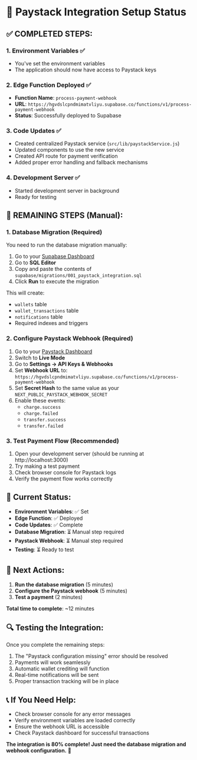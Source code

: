# 🎉 Paystack Integration Setup Status

## ✅ **COMPLETED STEPS:**

### 1. **Environment Variables** ✅
- You've set the environment variables
- The application should now have access to Paystack keys

### 2. **Edge Function Deployed** ✅
- **Function Name**: `process-payment-webhook`
- **URL**: `https://hgvdslcpndmimatvliyu.supabase.co/functions/v1/process-payment-webhook`
- **Status**: Successfully deployed to Supabase

### 3. **Code Updates** ✅
- Created centralized Paystack service (`src/lib/paystackService.js`)
- Updated components to use the new service
- Created API route for payment verification
- Added proper error handling and fallback mechanisms

### 4. **Development Server** ✅
- Started development server in background
- Ready for testing

## 🔧 **REMAINING STEPS (Manual):**

### 1. **Database Migration** (Required)
You need to run the database migration manually:

1. Go to your [Supabase Dashboard](https://supabase.com/dashboard/project/hgvdslcpndmimatvliyu/sql)
2. Go to **SQL Editor**
3. Copy and paste the contents of `supabase/migrations/001_paystack_integration.sql`
4. Click **Run** to execute the migration

This will create:
- `wallets` table
- `wallet_transactions` table  
- `notifications` table
- Required indexes and triggers

### 2. **Configure Paystack Webhook** (Required)
1. Go to your [Paystack Dashboard](https://dashboard.paystack.com)
2. Switch to **Live Mode**
3. Go to **Settings → API Keys & Webhooks**
4. Set **Webhook URL** to: `https://hgvdslcpndmimatvliyu.supabase.co/functions/v1/process-payment-webhook`
5. Set **Secret Hash** to the same value as your `NEXT_PUBLIC_PAYSTACK_WEBHOOK_SECRET`
6. Enable these events:
   - `charge.success`
   - `charge.failed`
   - `transfer.success`
   - `transfer.failed`

### 3. **Test Payment Flow** (Recommended)
1. Open your development server (should be running at http://localhost:3000)
2. Try making a test payment
3. Check browser console for Paystack logs
4. Verify the payment flow works correctly

## 🚀 **Current Status:**

- **Environment Variables**: ✅ Set
- **Edge Function**: ✅ Deployed
- **Code Updates**: ✅ Complete
- **Database Migration**: ⏳ Manual step required
- **Paystack Webhook**: ⏳ Manual step required
- **Testing**: ⏳ Ready to test

## 🎯 **Next Actions:**

1. **Run the database migration** (5 minutes)
2. **Configure the Paystack webhook** (5 minutes)
3. **Test a payment** (2 minutes)

**Total time to complete**: ~12 minutes

## 🔍 **Testing the Integration:**

Once you complete the remaining steps:

1. The "Paystack configuration missing" error should be resolved
2. Payments will work seamlessly
3. Automatic wallet crediting will function
4. Real-time notifications will be sent
5. Proper transaction tracking will be in place

## 📞 **If You Need Help:**

- Check browser console for any error messages
- Verify environment variables are loaded correctly
- Ensure the webhook URL is accessible
- Check Paystack dashboard for successful transactions

**The integration is 80% complete! Just need the database migration and webhook configuration.** 🚀

